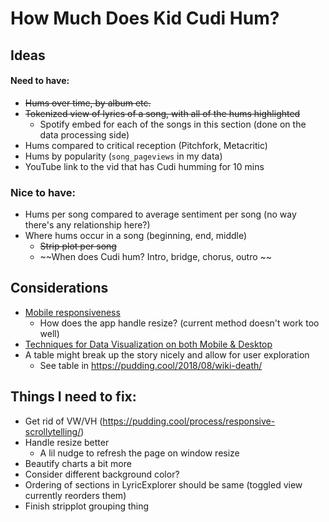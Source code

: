 # How Much Does Kid Cudi Hum?

## Ideas 

#### Need to have:
* ~~Hums over time, by album etc.~~
* ~~Tokenized view of lyrics of a song, with all of the hums highlighted~~
    * Spotify embed for each of the songs in this section (done on the data processing side)
* Hums compared to critical reception (Pitchfork, Metacritic)
* Hums by popularity (`song_pageviews` in my data)
* YouTube link to the vid that has Cudi humming for 10 mins

### Nice to have:
* Hums per song compared to average sentiment per song (no way there's any relationship here?)
* Where hums occur in a song (beginning, end, middle)
    * ~~Strip plot per song~~
    * ~~When does Cudi hum? Intro, bridge, chorus, outro ~~

## Considerations
* [Mobile responsiveness](https://pudding.cool/process/responsive-scrollytelling/)
    * How does the app handle resize? (current method doesn't work too well)
* [Techniques for Data Visualization on both Mobile & Desktop](https://www.visualcinnamon.com/2019/04/mobile-vs-desktop-dataviz)
* A table might break up the story nicely and allow for user exploration
    * See table in https://pudding.cool/2018/08/wiki-death/

## Things I need to fix:
* Get rid of VW/VH (https://pudding.cool/process/responsive-scrollytelling/)
* Handle resize better
    * A lil nudge to refresh the page on window resize
* Beautify charts a bit more
* Consider different background color?
* Ordering of sections in LyricExplorer should be same (toggled view currently reorders them) 
* Finish stripplot grouping thing